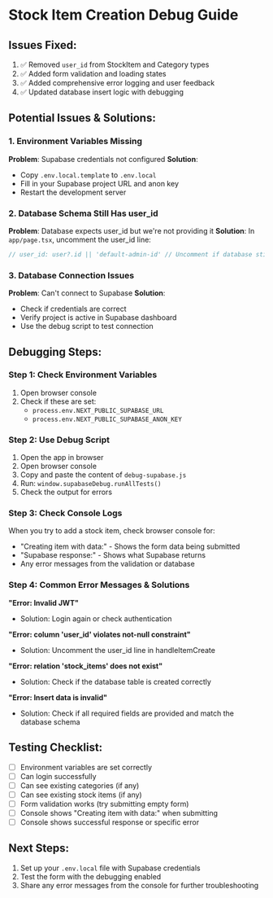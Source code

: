 # Stock Item Creation Debug Guide

## Issues Fixed:
1. ✅ Removed `user_id` from StockItem and Category types
2. ✅ Added form validation and loading states
3. ✅ Added comprehensive error logging and user feedback
4. ✅ Updated database insert logic with debugging

## Potential Issues & Solutions:

### 1. Environment Variables Missing
**Problem**: Supabase credentials not configured
**Solution**: 
- Copy `.env.local.template` to `.env.local`
- Fill in your Supabase project URL and anon key
- Restart the development server

### 2. Database Schema Still Has user_id
**Problem**: Database expects user_id but we're not providing it
**Solution**: In `app/page.tsx`, uncomment the user_id line:
```javascript
// user_id: user?.id || 'default-admin-id' // Uncomment if database still requires user_id
```

### 3. Database Connection Issues
**Problem**: Can't connect to Supabase
**Solution**: 
- Check if credentials are correct
- Verify project is active in Supabase dashboard
- Use the debug script to test connection

## Debugging Steps:

### Step 1: Check Environment Variables
1. Open browser console
2. Check if these are set:
   - `process.env.NEXT_PUBLIC_SUPABASE_URL`
   - `process.env.NEXT_PUBLIC_SUPABASE_ANON_KEY`

### Step 2: Use Debug Script
1. Open the app in browser
2. Open browser console
3. Copy and paste the content of `debug-supabase.js`
4. Run: `window.supabaseDebug.runAllTests()`
5. Check the output for errors

### Step 3: Check Console Logs
When you try to add a stock item, check browser console for:
- "Creating item with data:" - Shows the form data being submitted
- "Supabase response:" - Shows what Supabase returns
- Any error messages from the validation or database

### Step 4: Common Error Messages & Solutions

**"Error: Invalid JWT"**
- Solution: Login again or check authentication

**"Error: column 'user_id' violates not-null constraint"**
- Solution: Uncomment the user_id line in handleItemCreate

**"Error: relation 'stock_items' does not exist"**
- Solution: Check if the database table is created correctly

**"Error: Insert data is invalid"**
- Solution: Check if all required fields are provided and match the database schema

## Testing Checklist:
- [ ] Environment variables are set correctly
- [ ] Can login successfully
- [ ] Can see existing categories (if any)
- [ ] Can see existing stock items (if any)
- [ ] Form validation works (try submitting empty form)
- [ ] Console shows "Creating item with data:" when submitting
- [ ] Console shows successful response or specific error

## Next Steps:
1. Set up your `.env.local` file with Supabase credentials
2. Test the form with the debugging enabled
3. Share any error messages from the console for further troubleshooting
